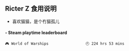 ## Ricter Z 食用说明
- 喜欢猫猫，是个冇猫孤儿

<!-- steam-box start -->
#### - Steam playtime leaderboard
```text
🎮 World of Warships                 🕘 224 hrs 53 mins
```
<!-- Powered by https://github.com/YouEclipse/steam-box . -->
<!-- steam-box end -->
